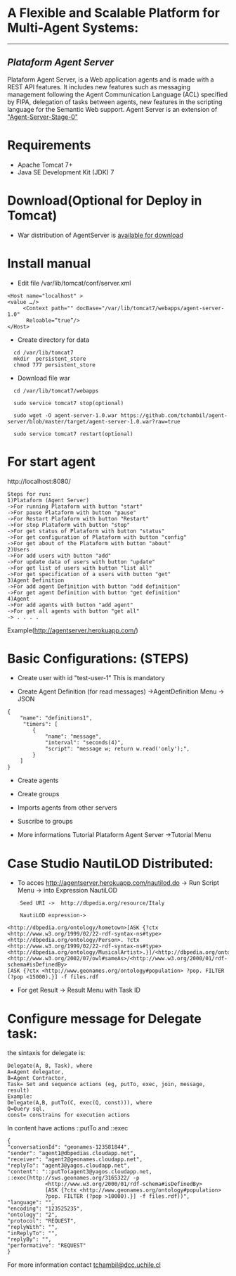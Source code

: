 ﻿# A Flexible and Scalable Platform for Multi-Agent Systems: 
---
*Plataform Agent Server*
---
 Plataform Agent Server, is a Web application agents and is made with a REST API features. It includes new features such as messaging management following the Agent Communication Language (ACL) specified by FIPA, delegation of tasks between agents, new features in the scripting language for the Semantic Web support.
 Agent Server is an extension of ["Agent-Server-Stage-0"](http://basetechnology.blogspot.com/2012_03_01_archive.html)
# Requirements
+ Apache Tomcat 7+
+ Java SE Development Kit (JDK) 7

# Download(Optional for Deploy in Tomcat) 
+ War distribution of AgentServer is [available for download](https://github.com/tchambil/agent-server/blob/master/target/agent-server-1.0.war)

# Install manual

+ Edit file /var/lib/tomcat/conf/server.xml 

```shell
<Host name="localhost" >
<value …/>
     <Context path="" docBase="/var/lib/tomcat7/webapps/agent-server-1.0"
      Reloable=”true”/>
</Host>
```

+ Create directory for data

 ```shell  
   cd /var/lib/tomcat7
   mkdir  persistent_store 
   chmod 777 persistent_store 
```

+ Download file war 
 ```shell    
   cd /var/lib/tomcat7/webapps
   
   sudo service tomcat7 stop(optional)

   sudo wget -O agent-server-1.0.war https://github.com/tchambil/agent-server/blob/master/target/agent-server-1.0.war?raw=true
   
   sudo service tomcat7 restart(optional)
```

# For start agent

http://localhost:8080/ 

```shell 
Steps for run:
1)Plataform (Agent Server)
->For running Plataform with button "start"
->For pause Plataform with button "pause"
->For Restart Plafaform with button "Restart"
->For stop Plataform with button "stop"
->For get status of Plataform with button "status"
->For get configuration of Plataform with button "config"
->For get about of the Plataform with button "about"
2)Users
->For add users with button "add"
->For update data of users with button "update"
->For get list of users with button "list all"
->For get specification of a users with button "get" 
3)Agent Definition
->For add agent Definition with button "add definition" 
->For get agent Definition with button "get definition" 
4)Agent
->For add agents with button "add agent" 
->For get all agents with button "get all"
-> . . . .
```
Example(http://agentserver.herokuapp.com/)

# Basic Configurations: (STEPS)

+ Create user with id "test-user-1" This is mandatory

+ Create Agent Definition (for read messages)
   ->AgentDefinition Menu -> JSON

```shell
{
    "name": "definitions1",
     "timers": [
        {
            "name": "message",
            "interval": "seconds(4)",
            "script": "message w; return w.read('only');",
        }
    ]
}
```
+ Create agents 

+ Create groups

+ Imports agents from other servers

+ Suscribe to groups

+ More informations Tutorial Plataform Agent Server
 ->Tutorial Menu 


# Case Studio NautiLOD Distributed:
+ To acces http://agentserver.herokuapp.com/nautilod.do
  -> Run Script Menu ->  into Expression NautiLOD

```shell
	Seed URI ->  http://dbpedia.org/resource/Italy
	
	NautiLOD expression->

<http://dbpedia.org/ontology/hometown>[ASK {?ctx <http://www.w3.org/1999/02/22-rdf-syntax-ns#type> 
<http://dbpedia.org/ontology/Person>. ?ctx <http://www.w3.org/1999/02/22-rdf-syntax-ns#type> 
<http://dbpedia.org/ontology/MusicalArtist>.}]/<http://dbpedia.org/ontology/birthPlace>/
<http://www.w3.org/2002/07/owl#sameAs>/<http://www.w3.org/2000/01/rdf-schema#isDefinedBy>
[ASK {?ctx <http://www.geonames.org/ontology#population> ?pop. FILTER (?pop <15000).}] -f files.rdf

```

+ For get Result -> Result Menu with Task ID 

# Configure message for Delegate task:
the sintaxis for delegate is:
```shell
Delegate(A, B, Task), where
A=Agent delegator,
B=Agent Contractor,
Task= Set and sequence actions (eg, putTo, exec, join, message, result)
Example:
Delegate(A,B, putTo(C, exec(Q, const))), where
Q=Query sql,
const= constrains for execution actions
```
In content have actions ::putTo and ::exec

```shell
{ 
"conversationId": "geonames-123581844", 
"sender": "agent1@dbpedias.cloudapp.net", 
"receiver": "agent2@geonames.cloudapp.net", 
"replyTo": "agent3@yagos.cloudapp.net", 
"content": "::putTo(agent3@yagos.cloudapp.net, ::exec(http://sws.geonames.org/3165322/ -p 
			<http://www.w3.org/2000/01/rdf-schema#isDefinedBy> 
			[ASK {?ctx <http://www.geonames.org/ontology#population> 
			?pop. FILTER (?pop >10000).}] -f files.rdf))", 
"language": "", 
"encoding": "123525235", 
"ontology": "2", 
"protocol": "REQUEST", 
"replyWith": "",
"inReplyTo": "",
"replyBy": "", 
"performative": "REQUEST" 
}
```


For more information contact tchambil@dcc.uchile.cl

